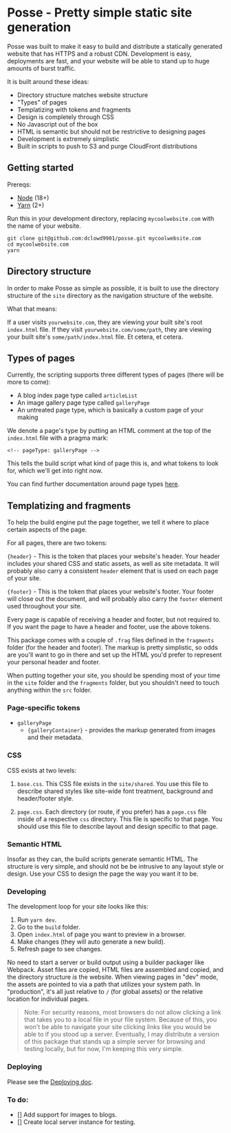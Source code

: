 # Posse - Pretty simple static site generation

Posse was built to make it easy to build and distribute a statically generated website that has HTTPS and a robust CDN. Development is easy, deployments are fast, and your website will be able to stand up to huge amounts of burst traffic.

It is built around these ideas:
- Directory structure matches website structure
- "Types" of pages
- Templatizing with tokens and fragments
- Design is completely through CSS
- No Javascript out of the box
- HTML is semantic but should not be restrictive to designing pages
- Development is extremely simplistic
- Built in scripts to push to S3 and purge CloudFront distributions

## Getting started

Prereqs:
- [Node](https://nodejs.org/en/download) (18+)
- [Yarn](https://classic.yarnpkg.com/lang/en/docs/install/#mac-stable) (2+)

Run this in your development directory, replacing `mycoolwebsite.com` with the name of your website.

```
git clone git@github.com:dclowd9901/posse.git mycoolwebsite.com
cd mycoolwebsite.com
yarn
```

## Directory structure

In order to make Posse as simple as possible, it is built to use the directory structure of the `site` directory as the navigation structure of the website. 

What that means:

If a user visits `yourwebsite.com`, they are viewing your built site's root `index.html` file. If they visit `yourwebsite.com/some/path`, they are viewing your built site's `some/path/index.html` file. Et cetera, et cetera.

## Types of pages

Currently, the scripting supports three different types of pages (there will be more to come):

- A blog index page type called `articleList`
- An image gallery page type called `galleryPage`
- An untreated page type, which is basically a custom page of your making

We denote a page's type by putting an HTML comment at the top of the `index.html` file with a pragma mark:

```
<!-- pageType: galleryPage -->
```

This tells the build script what kind of page this is, and what tokens to look for, which we'll get into right now.

You can find further documentation around page types [here](./src/pageTypes/README.md).

## Templatizing and fragments

To help the build engine put the page together, we tell it where to place certain aspects of the page.

For all pages, there are two tokens:

`{header}` - This is the token that places your website's header. Your header includes your shared CSS and static assets, as well as site metadata. It will probably also carry a consistent `header` element that is used on each page of your site.

`{footer}` - This is the token that places your website's footer. Your footer will close out the document, and will probably also carry the `footer` element used throughout your site.

Every page is capable of receiving a header and footer, but not required to. If you want the page to have a header and footer, use the above tokens.

This package comes with a couple of `.frag` files defined in the `fragments` folder (for the header and footer). The markup is pretty simplistic, so odds are you'll want to go in there and set up the HTML you'd prefer to represent your personal header and footer.

When putting together your site, you should be spending most of your time in the `site` folder and the `fragments` folder, but you shouldn't need to touch anything within the `src` folder.

### Page-specific tokens 

 - `galleryPage`
    - `{galleryContainer}` - provides the markup generated from images and their metadata.

### CSS 

CSS exists at two levels:

1. `base.css`. This CSS file exists in the `site/shared`. You use this file to describe shared styles like site-wide font treatment, background and header/footer style.

1. `page.css`. Each directory (or route, if you prefer) has a `page.css` file inside of a respective `css` directory. This file is specific to that page. You should use this file to describe layout and design specific to that page.

### Semantic HTML

Insofar as they can, the build scripts generate semantic HTML. The structure is very simple, and should not be be intrusive to any layout style or design. Use your CSS to design the page the way you want it to be.

### Developing

The development loop for your site looks like this:

1. Run `yarn dev`.
1. Go to the `build` folder.
1. Open `index.html` of page you want to preview in a browser.
1. Make changes (they will auto generate a new build).
1. Refresh page to see changes.

No need to start a server or build output using a builder packager like Webpack. Asset files are copied, HTML files are assembled and copied, and the directory structure _is_ the website. When viewing pages in "dev" mode, the assets are pointed to via a path that utilizes your system path. In "production", it's all just relative to `/` (for global assets) or the relative location for individual pages.

> Note: For security reasons, most browsers do not allow clicking a link that takes you to a local file in your file system. Because of this, you won't be able to navigate your site clicking links like you would be able to if you stood up a server. Eventually, I may distribute a version of this package that stands up a simple server for browsing and testing locally, but for now, I'm keeping this very simple.

### Deploying

Please see the [Deploying doc](./src/docs/deploy.md).

### To do:

- [] Add support for images to blogs.
- [] Create local server instance for testing.
